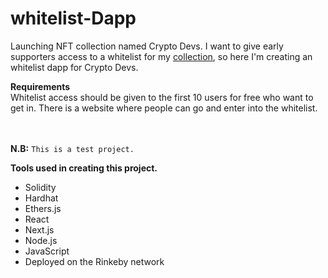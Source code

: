 # whitelist-Dapp

Launching NFT collection named Crypto Devs. I want to give early supporters access to a whitelist for my [collection](https://github.com/greatsamist/nft-collection), so here I'm creating an whitelist dapp for Crypto Devs.

**Requirements** <br/>
Whitelist access should be given to the first 10 users for free who want to get in.
There is a website where people can go and enter into the whitelist.

<br> <br/>
**N.B:**
`This is a test project.`

**Tools used in creating this project.**  <br/>
- Solidity
- Hardhat
- Ethers.js
- React
- Next.js 
- Node.js
- JavaScript
- Deployed on the Rinkeby network
